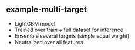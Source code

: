 ## example-multi-target

- LightGBM model
- Trained over train + full dataset for inference
- Ensemble several targets (simple equal weight)
- Neutralized over all features
